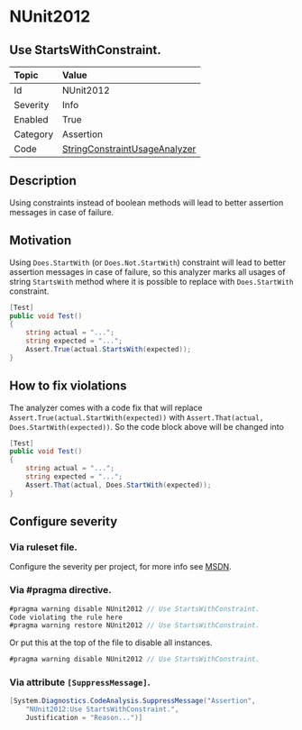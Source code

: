 # NUnit2012
## Use StartsWithConstraint.

| Topic    | Value
| :--      | :--
| Id       | NUnit2012
| Severity | Info
| Enabled  | True
| Category | Assertion
| Code     | [StringConstraintUsageAnalyzer](https://github.com/nunit/nunit.analyzers/blob/0.2.0/src/nunit.analyzers/ConstraintUsage/StringConstraintUsageAnalyzer.cs)


## Description

Using constraints instead of boolean methods will lead to better assertion messages in case of failure.

## Motivation

Using `Does.StartWith` (or `Does.Not.StartWith`) constraint will lead to better assertion messages in case of failure, 
so this analyzer marks all usages of string `StartsWith` method where it is possible to replace 
with `Does.StartWith` constraint.

```csharp
[Test]
public void Test()
{
    string actual = "...";
    string expected = "...";
    Assert.True(actual.StartsWith(expected));
}
```

## How to fix violations

The analyzer comes with a code fix that will replace `Assert.True(actual.StartWith(expected))` with
`Assert.That(actual, Does.StartWith(expected))`. So the code block above will be changed into

```csharp
[Test]
public void Test()
{
    string actual = "...";
    string expected = "...";
    Assert.That(actual, Does.StartWith(expected));
}
```

<!-- start generated config severity -->
## Configure severity

### Via ruleset file.

Configure the severity per project, for more info see [MSDN](https://msdn.microsoft.com/en-us/library/dd264949.aspx).

### Via #pragma directive.
```C#
#pragma warning disable NUnit2012 // Use StartsWithConstraint.
Code violating the rule here
#pragma warning restore NUnit2012 // Use StartsWithConstraint.
```

Or put this at the top of the file to disable all instances.
```C#
#pragma warning disable NUnit2012 // Use StartsWithConstraint.
```

### Via attribute `[SuppressMessage]`.

```C#
[System.Diagnostics.CodeAnalysis.SuppressMessage("Assertion", 
    "NUnit2012:Use StartsWithConstraint.",
    Justification = "Reason...")]
```
<!-- end generated config severity -->
